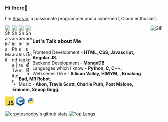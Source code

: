 ### Hi there👋
I'm [Sharvin](https://crpytoscooby.github.io/), a passionate programmer and a cybernerd, Cloud enthusiast.

<img height=200 align="right" alt="GIF" src="http://gph.is/297cNL0"/>

<a href="mailto:sharvinpharande@gmail.com" target="_blank">
  <img align="left" alt="Sharvin's Mail" width="22px" src="https://cdn.jsdelivr.net/npm/simple-icons@v3/icons/gmail.svg" />
</a>
<a href="https://twitter.com/sharvin_02" target="_blank">
  <img align="left" alt="Sharvin Pharande | Twitter" width="22px" src="https://cdn.jsdelivr.net/npm/simple-icons@v3/icons/twitter.svg" />
</a>
<a href="https://www.instagram.com/sharvinpharande/" target="_blank">
  <img align="left" alt="Sharvin's Instagram" width="22px" src="https://cdn.jsdelivr.net/npm/simple-icons@v3/icons/instagram.svg" />
</a>
<a href="https://www.linkedin.com/in/sharvin-pharande-2397901a4/" target="_blank">
  <img align="left" alt="Sharvin's LinkdeIN" width="22px" src="https://cdn.jsdelivr.net/npm/simple-icons@v3/icons/linkedin.svg" />
</a>



<br>

###  Let's Talk about Me
- Frontend Development - **HTML, CSS, Javascript, Angular JS.**
- Backend Development - **MongoDB**
- Languages which I know - **Python, C, C++.**
- Web series I like - **Silicon Valley,  HIMYM,  ,  Breaking Bad,  MR Robot.**
- Music - **Akon,  Travis Scott,  Charlie Puth,  Post Malone, Eminem, Snoop Dogg.**

<code><img height="30" src="https://raw.githubusercontent.com/github/explore/80688e429a7d4ef2fca1e82350fe8e3517d3494d/topics/javascript/javascript.png"></code>
<code><img height="30" src="https://raw.githubusercontent.com/github/explore/80688e429a7d4ef2fca1e82350fe8e3517d3494d/topics/cpp/cpp.png"></code>
<code><img height="30" src="https://raw.githubusercontent.com/github/explore/80688e429a7d4ef2fca1e82350fe8e3517d3494d/topics/python/python.png"></code>



![crpytoscooby's github stats](https://github-readme-stats.vercel.app/api?username=crpytoscooby&hide_border=true&show_icons=true)
![Top Langs](https://github-readme-stats.vercel.app/api/top-langs/?username=crpytoscooby&layout=compact)
